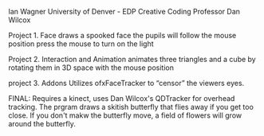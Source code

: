 Ian Wagner 
University of Denver - EDP 
Creative Coding 
Professor Dan Wilcox 


Project 1. Face 
draws a spooked face 
the pupils will follow the mouse position 
press the mouse to turn on the light

Project 2. Interaction and Animation 
animates three triangles and a cube by rotating them in 3D space with the mouse position

project 3. Addons 
Utilizes ofxFaceTracker to “censor” the viewers eyes. 

FINAL:
Requires a kinect, uses Dan Wilcox's QDTracker for overhead tracking.
The prgram draws a skitish butterfly that flies away if you get too close. 
If you don't makw the butterfly move, a field of flowers will grow around the butterfly. 


